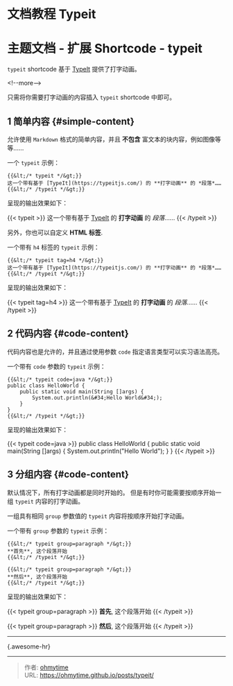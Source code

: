 # 文档教程 Typeit


# 主题文档 - 扩展 Shortcode - typeit


`typeit` shortcode 基于 [TypeIt](https://typeitjs.com/) 提供了打字动画。

&lt;!--more--&gt;

只需将你需要打字动画的内容插入 `typeit` shortcode 中即可。

## 1 简单内容 {#simple-content}

允许使用 `Markdown` 格式的简单内容，并且 **不包含** 富文本的块内容，例如图像等等……

一个 `typeit` 示例：

```go-html-template
{{&lt;/* typeit */&gt;}}
这一个带有基于 [TypeIt](https://typeitjs.com/) 的 **打字动画** 的 *段落*……
{{&lt;/* /typeit */&gt;}}
```

呈现的输出效果如下：

{{&lt; typeit &gt;}}
这一个带有基于 [TypeIt](https://typeitjs.com/) 的 **打字动画** 的 *段落*……
{{&lt; /typeit &gt;}}

另外，你也可以自定义 **HTML 标签**.

一个带有 `h4` 标签的 `typeit` 示例：

```go-html-template
{{&lt;/* typeit tag=h4 */&gt;}}
这一个带有基于 [TypeIt](https://typeitjs.com/) 的 **打字动画** 的 *段落*……
{{&lt;/* /typeit */&gt;}}
```

呈现的输出效果如下：

{{&lt; typeit tag=h4 &gt;}}
这一个带有基于 [TypeIt](https://typeitjs.com/) 的 **打字动画** 的 *段落*……
{{&lt; /typeit &gt;}}

## 2 代码内容 {#code-content}

代码内容也是允许的，并且通过使用参数 `code` 指定语言类型可以实习语法高亮。

一个带有 `code` 参数的 `typeit` 示例：

```go-html-template
{{&lt;/* typeit code=java */&gt;}}
public class HelloWorld {
    public static void main(String []args) {
        System.out.println(&#34;Hello World&#34;);
    }
}
{{&lt;/* /typeit */&gt;}}
```

呈现的输出效果如下：

{{&lt; typeit code=java &gt;}}
public class HelloWorld {
    public static void main(String []args) {
        System.out.println(&#34;Hello World&#34;);
    }
}
{{&lt; /typeit &gt;}}

## 3 分组内容 {#code-content}

默认情况下，所有打字动画都是同时开始的。
但是有时你可能需要按顺序开始一组 `typeit` 内容的打字动画。

一组具有相同 `group` 参数值的 `typeit` 内容将按顺序开始打字动画。

一个带有 `group` 参数的 `typeit` 示例：

```go-html-template
{{&lt;/* typeit group=paragraph */&gt;}}
**首先**, 这个段落开始
{{&lt;/* /typeit */&gt;}}

{{&lt;/* typeit group=paragraph */&gt;}}
**然后**, 这个段落开始
{{&lt;/* /typeit */&gt;}}
```

呈现的输出效果如下：

{{&lt; typeit group=paragraph &gt;}}
**首先**, 这个段落开始
{{&lt; /typeit &gt;}}

{{&lt; typeit group=paragraph &gt;}}
**然后**, 这个段落开始
{{&lt; /typeit &gt;}}

---
{.awesome-hr}



---

> 作者: [ohmytime](ohmytime.github.io)  
> URL: https://ohmytime.github.io/posts/typeit/  

